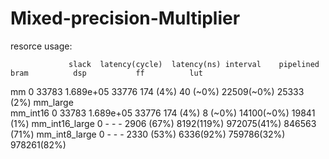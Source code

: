 # Mixed-precision-Multiplier


resorce usage:

	             slack	latency(cycle)	latency(ns)	interval	pipelined	bram	      dsp	        ff          lut 
mm	           0	    33783	          1.689e+05	  33776		            174 (4%)	  40 (~0%)	  22509(~0%)	25333 (2%)
mm_large									
mm_int16	     0	    33783	          1.689e+05	  33776		            174 (4%)	  8 (~0%)	    14100(~0%)	19841 (1%)
mm_int16_large 0	    -	              -	-		                          2906 (67%)	8192(119%)	972075(41%)	846563 (71%)
mm_int8_large	 0	    -	              -	-		                          2330 (53%)	6336(92%)	  759786(32%)	978261(82%)

